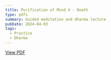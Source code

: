 ```yaml
---
title: Purification of Mind 4 - Death
type: pdfs
summary: Guided meditation and dharma lecture
pubDate: 2024-04-03
tags:
  - Practice
  - Dharma 
---
```


<a href="https://drive.google.com/file/d/1HfjBlQkRza2MzF68Qya2OSyetdoH3Evc/view?usp=drive_link" target="_blank">View PDF</a>
